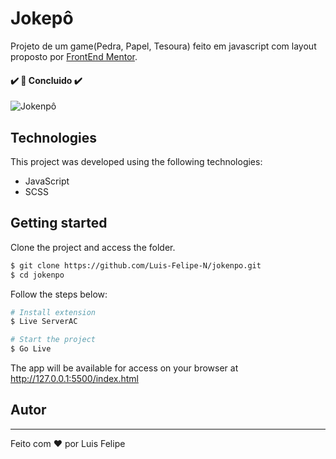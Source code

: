 # Jokepô

Projeto de um game(Pedra, Papel, Tesoura) feito em javascript com layout proposto por [FrontEnd Mentor](https://www.frontendmentor.io/challenges/rock-paper-scissors-game-pTgwgvgH).


#### ✔️ 🚀 Concluido  ✔️


![Jokenpô](https://res.cloudinary.com/dz209s6jk/image/upload/q_auto:good,w_900/Challenges/fnzuxyyl1wwyscqgaiyc.jpg)


## Technologies

This project was developed using the following technologies:

- JavaScript
- SCSS


## Getting started

Clone the project and access the folder.

```bash
$ git clone https://github.com/Luis-Felipe-N/jokenpo.git
$ cd jokenpo
```

Follow the steps below:
```bash
# Install extension
$ Live ServerAC

# Start the project
$ Go Live
```
The app will be available for access on your browser at http://127.0.0.1:5500/index.html

## Autor
---


Feito com ❤️ por Luis Felipe
